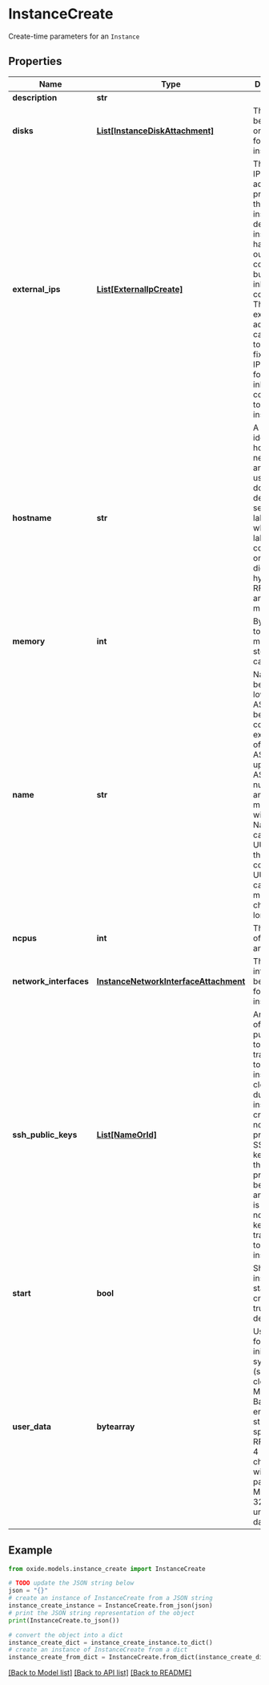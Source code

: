 # InstanceCreate

Create-time parameters for an `Instance`

## Properties

Name | Type | Description | Notes
------------ | ------------- | ------------- | -------------
**description** | **str** |  | 
**disks** | [**List[InstanceDiskAttachment]**](InstanceDiskAttachment.md) | The disks to be created or attached for this instance. | [optional] [default to []]
**external_ips** | [**List[ExternalIpCreate]**](ExternalIpCreate.md) | The external IP addresses provided to this instance.  By default, all instances have outbound connectivity, but no inbound connectivity. These external addresses can be used to provide a fixed, known IP address for making inbound connections to the instance. | [optional] [default to []]
**hostname** | **str** | A hostname identifies a host on a network, and is usually a dot-delimited sequence of labels, where each label contains only letters, digits, or the hyphen. See RFCs 1035 and 952 for more details. | 
**memory** | **int** | Byte count to express memory or storage capacity. | 
**name** | **str** | Names must begin with a lower case ASCII letter, be composed exclusively of lowercase ASCII, uppercase ASCII, numbers, and &#39;-&#39;, and may not end with a &#39;-&#39;. Names cannot be a UUID, but they may contain a UUID. They can be at most 63 characters long. | 
**ncpus** | **int** | The number of CPUs in an Instance | 
**network_interfaces** | [**InstanceNetworkInterfaceAttachment**](InstanceNetworkInterfaceAttachment.md) | The network interfaces to be created for this instance. | [optional] 
**ssh_public_keys** | [**List[NameOrId]**](NameOrId.md) | An allowlist of SSH public keys to be transferred to the instance via cloud-init during instance creation.  If not provided, all SSH public keys from the user&#39;s profile will be sent. If an empty list is provided, no public keys will be transmitted to the instance. | [optional] 
**start** | **bool** | Should this instance be started upon creation; true by default. | [optional] [default to True]
**user_data** | **bytearray** | User data for instance initialization systems (such as cloud-init). Must be a Base64-encoded string, as specified in RFC 4648 § 4 (+ and / characters with padding). Maximum 32 KiB unencoded data. | [optional] [default to '[B@1763992e']

## Example

```python
from oxide.models.instance_create import InstanceCreate

# TODO update the JSON string below
json = "{}"
# create an instance of InstanceCreate from a JSON string
instance_create_instance = InstanceCreate.from_json(json)
# print the JSON string representation of the object
print(InstanceCreate.to_json())

# convert the object into a dict
instance_create_dict = instance_create_instance.to_dict()
# create an instance of InstanceCreate from a dict
instance_create_from_dict = InstanceCreate.from_dict(instance_create_dict)
```
[[Back to Model list]](../README.md#documentation-for-models) [[Back to API list]](../README.md#documentation-for-api-endpoints) [[Back to README]](../README.md)


